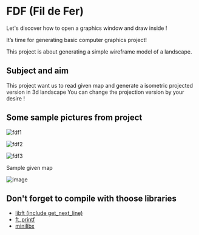 # FDF (Fil de Fer)

Let's discover how to open a graphics window and draw inside !


It’s time for generating basic computer graphics project!

This project is about generating a simple wireframe model of a landscape.
## Subject and aim

This project want us to read given map and generate a isometric projected version in 3d landscape
You can change the projection version by your desire !

## Some sample pictures from project

![fdf1](https://github.com/sezarfen/42FDF/assets/110563468/9c066dc5-2956-41a4-96c5-4023741f07a2)

![fdf2](https://github.com/sezarfen/42FDF/assets/110563468/3215228c-afc9-4de7-831f-ac02ac25091a)

![fdf3](https://github.com/sezarfen/42FDF/assets/110563468/1026ffa7-17c4-47e5-88ae-223819220087)

Sample given map 

![image](https://github.com/sezarfen/42FDF/assets/110563468/9f08fcb6-bec4-406e-8fbb-0337c58299d5)

## Don't forget to compile with thoose libraries

 - [libft (include get_next_line)](https://github.com/sezarfen/42Libft)
 - [ft_printf](https://github.com/sezarfen/42ft_printf)
 - [minilibx](https://github.com/42Paris/minilibx-linux)

